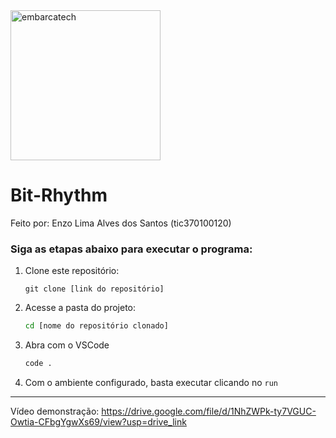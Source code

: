 <img src="https://softex.br/wp-content/uploads/2024/09/EmbarcaTech_logo_Azul-1030x428.png" alt="embarcatech" width="240">

# Bit-Rhythm

Feito por: Enzo Lima Alves dos Santos (tic370100120)

### Siga as etapas abaixo para executar o programa:

1. Clone este repositório:
   
   ```git
   git clone [link do repositório]
   ```

2. Acesse a pasta do projeto:
   
   ```bash
   cd [nome do repositório clonado]
   ```

3. Abra com o VSCode
   
   ```bash
   code .
   ```

4. Com o ambiente configurado, basta executar clicando no `run`

---
Vídeo demonstração: https://drive.google.com/file/d/1NhZWPk-ty7VGUC-Owtia-CFbgYgwXs69/view?usp=drive_link
